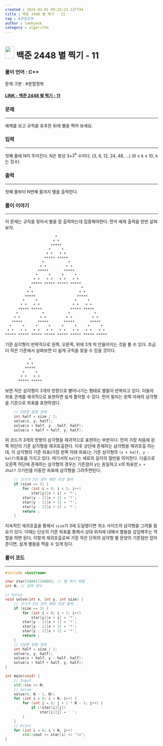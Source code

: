 ```yaml
---
created : 2024-03-01 09:22:23.137744
title : 백준 2448 별 찍기 - 11
tag : #분할정복
author : taehyeok
category : algorithm
---
```

# <img src="https://d2gd6pc034wcta.cloudfront.net/tier/12.svg" width="30" height="40"> 백준 2448 별 찍기 - 11


### 풀이 언어 : C++

문제 구분 : #분할정복
#### [LINK - 백준 2448 별 찍기 - 11](https://www.acmicpc.net/problem/2448)

### 문제
<hr>

예제를 보고 규칙을 유추한 뒤에 별을 찍어 보세요.

### 입력
<hr>

첫째 줄에 N이 주어진다. N은 항상 3×$2^k$ 수이다. (3, 6, 12, 24, 48, ...) (0 ≤ k ≤ 10, k는 정수)
### 출력
<hr>

첫째 줄부터 N번째 줄까지 별을 출력한다.
### 풀이 이야기
<hr>

이 문제는 규칙을 찾아서 별을 잘 출력하는데 집중해야한다. 먼저 예제 출력을 한번 살펴 보자.
```
                       *                        
                      * *                       
                     *****                      
                    *     *                     
                   * *   * *                    
                  ***** *****                   
                 *           *                  
                * *         * *                 
               *****       *****                
              *     *     *     *               
             * *   * *   * *   * *              
            ***** ***** ***** *****             
           *                       *            
          * *                     * *           
         *****                   *****          
        *     *                 *     *         
       * *   * *               * *   * *        
      ***** *****             ***** *****       
     *           *           *           *      
    * *         * *         * *         * *     
   *****       *****       *****       *****    
  *     *     *     *     *     *     *     *   
 * *   * *   * *   * *   * *   * *   * *   * *  
***** ***** ***** ***** ***** ***** ***** *****
```
기준 삼각형이 반복적으로 왼쪽, 오른쪽, 위에 3개 씩 만들어지는 것을 볼 수 있다. 조금 더 작은 기준에서 살펴보면 더 쉽게 규칙을 찾을 수 있을 것이다.
```
           *            
          * *           
         *****          
        *     *         
       * *   * *        
      ***** *****      
```
보면 작은 삼각형이 3개의 방향으로 뻗어나가는 형태로 별들이 반복되고 있다. 이들의 좌표 관계를 재귀적으로 표현하면 쉽게 풀이할 수 있다. 먼저 필자는 왼쪽 아래의 삼각형을 기준으로 좌표를 표현하였다.
```c++
    // 3방향 분할 정복
    int half = size / 2;
    solve(x, y, half);
    solve(x + half, y - half, half);
    solve(x + half + half, y, half);
```
위 코드가 3개의 방향의 삼각형을 재귀적으로 표현하는 부분이다. 먼저 가장 처음에 왼쪽 하단의 기준 삼각형을 재귀호출한다. 이후 상단에 존재하는 삼각형을 재귀호출 하는데, 이 삼각형의 기준 좌표(가장 왼쪽 아래 좌표)는 기준 삼각형의 `(x + half, y - half)`좌표를 가지고 있다. 여기서의 `half`는 세로의 길이의 절반을 의미한다. 다음으로 오른쪽 하단에 존재하는 삼각형의 경우는 기준점이 y는 동일하고 x의 좌표만 `x + 2half` 크기만큼 이동한 좌표에 삼각형을 그려주면된다.
```c++
    // 크기가 3인 경우 패턴 모양 출력
    if (size == 3) {
        for (int i = 0; i < 5; i++)
            star[y][x + i] = '*';
        star[y - 1][x + 1] = '*';
        star[y - 1][x + 3] = '*';
        star[y - 2][x + 2] = '*';
        return ;
    }
```
지속적인 재귀호출을 통해서 `size`가 3에 도달했다면 최소 사이즈의 삼각형을 그려줄 필요가 있다. 이때는 단순히 기준 좌표를 통해서 상대 위치에 대해서 별들을 삽입해주는 역할을 하면 된다. 이렇게 재귀호출로써 가장 작은 단위의 삼각형 별 문양의 기준점만 잡아준다면, 쉽게 별들을 찍을 수 있게 된다.

### 풀이 코드
<hr>

``` c++
#include <iostream>

char star[5000][10000]; // 별 찍기 배열
int N; // 입력 변수

// Solve
void solve(int x, int y, int size) {
    // 크기가 3인 경우 패턴 모양 출력
    if (size == 3) {
        for (int i = 0; i < 5; i++)
            star[y][x + i] = '*';
        star[y - 1][x + 1] = '*';
        star[y - 1][x + 3] = '*';
        star[y - 2][x + 2] = '*';
        return ;
    }
    // 3방향 분할 정복
    int half = size / 2;
    solve(x, y, half);
    solve(x + half, y - half, half);
    solve(x + half + half, y, half);
}

int main(void) {
    // Input
    std::cin >> N;
    // Solve
    solve(0, N - 1, N);
    for (int i = 0; i < N; i++) {
        for (int j = 0; j < 2 * N - 1; j++) {
            if (!star[i][j])
                star[i][j] = ' ';
        }
    }
    // Print
    for (int i = 0; i < N; i++)
        std::cout << star[i] << "\n";
}
```
